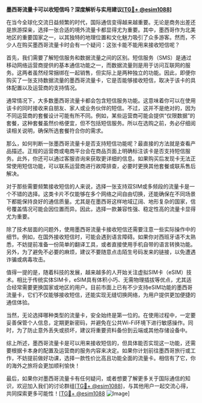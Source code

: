 **墨西哥流量卡可以收短信吗？深度解析与实用建议[[TG💪+ @esim1088](https://t.me/s/esim1088)]**

在当今全球化交流日益频繁的时代，国际通信变得越来越重要。无论是商务出差还是旅游探亲，选择一张合适的境外流量卡都显得尤为重要。其中，墨西哥作为北美地区的重要国家之一，以其独特的地理位置和文化魅力吸引了众多游客。然而，不少人在购买墨西哥流量卡时会有一个疑问：这张卡能不能用来接收短信呢？

首先，我们需要了解短信服务和数据流量之间的区别。短信服务（SMS）是通过移动网络运营商提供的基本通信功能之一，而数据流量则是用于访问互联网的服务。这两者虽然经常捆绑在一起销售，但实际上是两种独立的功能。因此，即便你购买了一张支持数据流量的墨西哥流量卡，它是否能够接收短信，取决于该卡的具体配置以及运营商的支持情况。

通常情况下，大多数墨西哥流量卡都会包含短信服务功能。这意味着你可以在使用该卡的同时接收来自朋友、家人或业务伙伴的短信。不过，这并不是绝对的，因为不同运营商的套餐设计可能有所不同。例如，某些运营商可能会提供“仅限数据”的套餐，这种套餐虽然价格便宜，但不包括短信服务。所以在选购之前，务必仔细阅读相关说明，确保所选套餐符合你的需求。

那么，如何判断一张墨西哥流量卡是否支持短信功能呢？最直接的方法就是查看产品描述。正规的运营商或电商平台会在商品页面上明确标注该卡是否支持短信服务。此外，你还可以通过客服咨询来获取更详细的信息。如果购买后发现卡无法正常使用短信功能，可以联系运营商进行故障排查，必要时更换其他套餐或联系售后解决。

对于那些需要频繁接收短信的人来说，选择一张支持双SIM或多频段的流量卡是一个不错的选择。这类卡片不仅能够在多个网络之间自由切换，还能确保在不同场景下都能保持良好的通信质量。尤其是在墨西哥这样地域辽阔、地形复杂的国家，信号覆盖情况可能会因位置而异。因此，选择一款兼容性强、稳定性高的流量卡显得尤为重要。

除了技术层面的问题外，使用墨西哥流量卡接收短信还需要注意一些实际操作中的细节。例如，在国外接收短信时，可能会遇到语言障碍。如果你对西班牙语不太熟悉，不妨提前准备一份简单的翻译工具，或者直接使用手机自带的语言转换功能。另外，为了避免不必要的麻烦，建议不要随意点击陌生号码发来的链接，以免遭遇诈骗或病毒攻击。

值得一提的是，随着科技的发展，越来越多的人开始关注虚拟SIM卡（eSIM）技术。相比于传统实体SIM卡，eSIM具有体积小巧、无需物理插拔等优点，尤其适合经常需要更换国家或地区的用户。目前市面上已有不少支持eSIM功能的墨西哥流量卡，它们不仅能够接收短信，还能实现无缝切换网络，为用户提供更加便捷的通信体验。

当然，无论选择哪种类型的流量卡，安全始终是第一位的。在使用过程中，一定要妥善保管个人信息，定期更新密码，并避免在公共Wi-Fi环境下进行敏感操作。同时，为了防止意外丢失或损坏，建议将重要资料备份到云端或其他存储设备中。

综上所述，墨西哥流量卡是可以用来接收短信的，但具体能否实现这一功能，还需要根据卡本身的配置及运营商的服务内容来决定。如果你计划前往墨西哥旅行或工作，不妨提前做好功课，选择一款性价比高且功能全面的流量卡。相信有了它，你的海外之旅将会更加顺利愉快！

最后，如果你对墨西哥流量卡有任何疑问，或者想要了解更多关于国际通信的知识，欢迎加入我们的讨论群组[[TG💪+ @esim1088](https://t.me/s/esim1088)]，与其他用户一起交流心得，共同探索更多可能性！[[TG💪+ @esim1088](https://t.me/s/esim1088) ![Image](https://i.postimg.cc/4NQfJmqS/Snipaste-2025-05-13-00-14-12.png)]